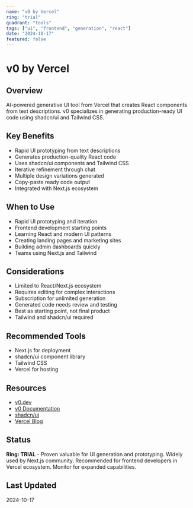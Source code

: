 ```yaml
---
name: "v0 by Vercel"
ring: "trial"
quadrant: "tools"
tags: ["ui", "frontend", "generation", "react"]
date: "2024-10-17"
featured: false
---
```


# v0 by Vercel

## Overview
AI-powered generative UI tool from Vercel that creates React components from text descriptions. v0 specializes in generating production-ready UI code using shadcn/ui and Tailwind CSS.

## Key Benefits
- Rapid UI prototyping from text descriptions
- Generates production-quality React code
- Uses shadcn/ui components and Tailwind CSS
- Iterative refinement through chat
- Multiple design variations generated
- Copy-paste ready code output
- Integrated with Next.js ecosystem

## When to Use
- Rapid UI prototyping and iteration
- Frontend development starting points
- Learning React and modern UI patterns
- Creating landing pages and marketing sites
- Building admin dashboards quickly
- Teams using Next.js and Tailwind

## Considerations
- Limited to React/Next.js ecosystem
- Requires editing for complex interactions
- Subscription for unlimited generation
- Generated code needs review and testing
- Best as starting point, not final product
- Tailwind and shadcn/ui required

## Recommended Tools
- Next.js for deployment
- shadcn/ui component library
- Tailwind CSS
- Vercel for hosting

## Resources
- [v0.dev](https://v0.dev/)
- [v0 Documentation](https://v0.dev/docs)
- [shadcn/ui](https://ui.shadcn.com/)
- [Vercel Blog](https://vercel.com/blog/announcing-v0-generative-ui)

## Status
**Ring: TRIAL** - Proven valuable for UI generation and prototyping. Widely used by Next.js community. Recommended for frontend developers in Vercel ecosystem. Monitor for expanded capabilities.

## Last Updated
2024-10-17
